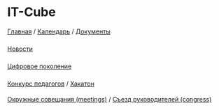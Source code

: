 # IT-Cube
 [Главная](https://grant-inna.github.io/IT-Kub/build/)
/ [Календарь](https://grant-inna.github.io/IT-Kub/build/events.html)
/ [Документы](https://grant-inna.github.io/IT-Kub/build/documentation.html)


###
[Новости](https://grant-inna.github.io/IT-Kub/build/news.html)

###
[Цифровое поколение](https://grant-inna.github.io/IT-Kub/build/digital_generation.html)

###
[Конкурс педагогов](https://grant-inna.github.io/IT-Kub/build/teacher_competition.html)
/ [Хакатон](https://grant-inna.github.io/IT-Kub/build/hackathon.html)

####
[Окружные совещания (meetings)](https://grant-inna.github.io/IT-Kub/build/meetings.html)
/ [Съезд руководителей (congress)](https://grant-inna.github.io/IT-Kub/build/congress.html)

